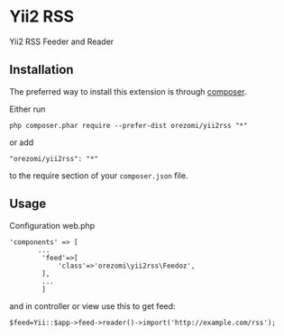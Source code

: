Yii2 RSS
========
Yii2 RSS Feeder and Reader

Installation
------------

The preferred way to install this extension is through [composer](http://getcomposer.org/download/).

Either run

```
php composer.phar require --prefer-dist orezomi/yii2rss "*"
```

or add

```
"orezomi/yii2rss": "*"
```

to the require section of your `composer.json` file.

Usage
-----
Configuration web.php
```
'components' => [
       ...
    	'feed'=>[
    		'class'=>'orezomi\yii2rss\Feedoz',
    	],
    	...
    	]
```
and in controller or view use this to get feed:
```
$feed=Yii::$app->feed->reader()->import('http://example.com/rss');
```
